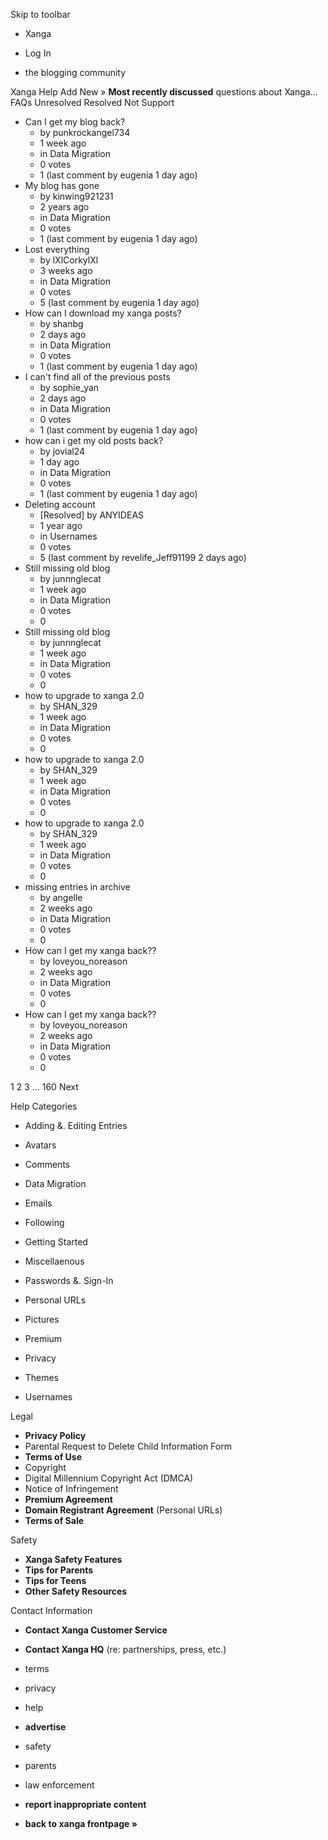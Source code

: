 Skip to toolbar

*   Xanga

*   Log In

*   the blogging community

Xanga Help Add New » **Most recently discussed** questions about Xanga… FAQs Unresolved Resolved Not Support

*   Can I get my blog back?
    *   by punkrockangel734
    *   1 week ago
    *   in Data Migration
    *   0 votes
    *   1 (last comment by eugenia 1 day ago)
*   My blog has gone
    *   by kinwing921231
    *   2 years ago
    *   in Data Migration
    *   0 votes
    *   1 (last comment by eugenia 1 day ago)
*   Lost everything
    *   by lXlCorkylXl
    *   3 weeks ago
    *   in Data Migration
    *   0 votes
    *   5 (last comment by eugenia 1 day ago)
*   How can I download my xanga posts?
    *   by shanbg
    *   2 days ago
    *   in Data Migration
    *   0 votes
    *   1 (last comment by eugenia 1 day ago)
*   I can't find all of the previous posts
    *   by sophie\_yan
    *   2 days ago
    *   in Data Migration
    *   0 votes
    *   1 (last comment by eugenia 1 day ago)
*   how can i get my old posts back?
    *   by jovial24
    *   1 day ago
    *   in Data Migration
    *   0 votes
    *   1 (last comment by eugenia 1 day ago)
*   Deleting account
    *   \[Resolved\] by ANYIDEAS
    *   1 year ago
    *   in Usernames
    *   0 votes
    *   5 (last comment by revelife\_Jeff91199 2 days ago)
*   Still missing old blog
    *   by junnnglecat
    *   1 week ago
    *   in Data Migration
    *   0 votes
    *   0
*   Still missing old blog
    *   by junnnglecat
    *   1 week ago
    *   in Data Migration
    *   0 votes
    *   0
*   how to upgrade to xanga 2.0
    *   by SHAN\_329
    *   1 week ago
    *   in Data Migration
    *   0 votes
    *   0
*   how to upgrade to xanga 2.0
    *   by SHAN\_329
    *   1 week ago
    *   in Data Migration
    *   0 votes
    *   0
*   how to upgrade to xanga 2.0
    *   by SHAN\_329
    *   1 week ago
    *   in Data Migration
    *   0 votes
    *   0
*   missing entries in archive
    *   by angelle
    *   2 weeks ago
    *   in Data Migration
    *   0 votes
    *   0
*   How can I get my xanga back??
    *   by loveyou\_noreason
    *   2 weeks ago
    *   in Data Migration
    *   0 votes
    *   0
*   How can I get my xanga back??
    *   by loveyou\_noreason
    *   2 weeks ago
    *   in Data Migration
    *   0 votes
    *   0

1 2 3 ... 160 Next

Help Categories

*   Adding &. Editing Entries
*   Avatars
*   Comments
*   Data Migration
*   Emails
*   Following
*   Getting Started
*   Miscellaenous

*   Passwords &. Sign-In
*   Personal URLs
*   Pictures
*   Premium
*   Privacy
*   Themes
*   Usernames

Legal

*   **Privacy Policy**
*   Parental Request to Delete Child Information Form
*   **Terms of Use**
*   Copyright
*   Digital Millennium Copyright Act (DMCA)
*   Notice of Infringement
*   **Premium Agreement**
*   **Domain Registrant Agreement** (Personal URLs)
*   **Terms of Sale**

Safety

*   **Xanga Safety Features**
*   **Tips for Parents**
*   **Tips for Teens**
*   **Other Safety Resources**

Contact Information

*   **Contact Xanga Customer Service**
*   **Contact Xanga HQ** (re: partnerships, press, etc.)

*   terms
*   privacy
*   help
*   **advertise**

*   safety
*   parents
*   law enforcement
*   **report inappropriate content**

*   **back to xanga frontpage »**